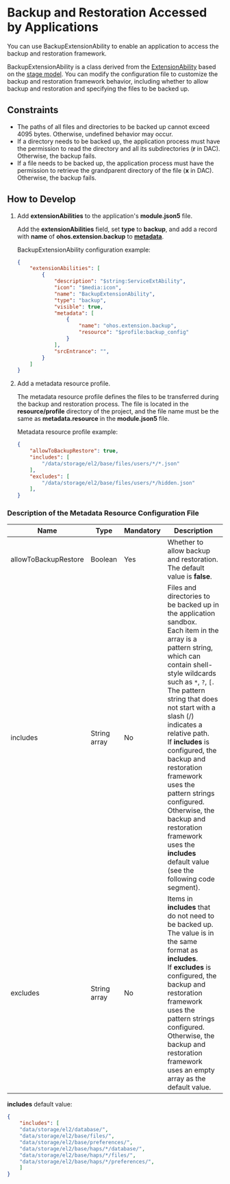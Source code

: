 # Backup and Restoration Accessed by Applications

You can use BackupExtensionAbility to enable an application to access the backup and restoration framework.

BackupExtensionAbility is a class derived from the [ExtensionAbility](../application-models/extensionability-overview.md) based on the [stage model](../application-models/stage-model-development-overview.md). You can modify the configuration file to customize the backup and restoration framework behavior, including whether to allow backup and restoration and specifying the files to be backed up.

## Constraints

- The paths of all files and directories to be backed up cannot exceed 4095 bytes. Otherwise, undefined behavior may occur.
- If a directory needs to be backed up, the application process must have the permission to read the directory and all its subdirectories (**r** in DAC). Otherwise, the backup fails.
- If a file needs to be backed up, the application process must have the permission to retrieve the grandparent directory of the file (**x** in DAC). Otherwise, the backup fails.

## How to Develop

1. Add **extensionAbilities** to the application's **module.json5** file.

   Add the **extensionAbilities** field, set **type** to **backup**, and add a record with **name** of **ohos.extension.backup** to **[metadata](../reference/apis/js-apis-bundleManager-metadata.md)**.

   BackupExtensionAbility configuration example:

   ```json
   {
       "extensionAbilities": [
           {
               "description": "$string:ServiceExtAbility",
               "icon": "$media:icon",
               "name": "BackupExtensionAbility",
               "type": "backup",
               "visible": true,
               "metadata": [
                   {
                       "name": "ohos.extension.backup",
                       "resource": "$profile:backup_config"
                   }
               ],
               "srcEntrance": "",
           }      
       ]
   }
   ```

2. Add a metadata resource profile.

   The metadata resource profile defines the files to be transferred during the backup and restoration process. The file is located in the **resource/profile** directory of the project, and the file name must be the same as **metadata.resource** in the **module.json5** file.

   Metadata resource profile example:

   ```json
   {
       "allowToBackupRestore": true,
       "includes": [
           "/data/storage/el2/base/files/users/*/*.json"
       ],
       "excludes": [
           "/data/storage/el2/base/files/users/*/hidden.json"
       ],
   }
   ```

### Description of the Metadata Resource Configuration File

| Name            | Type  | Mandatory| Description    |
| -------------------- | ---------- | ---- | ----------------------- |
| allowToBackupRestore | Boolean    | Yes  | Whether to allow backup and restoration. The default value is **false**. |
| includes             | String array| No  | Files and directories to be backed up in the application sandbox.<br>Each item in the array is a pattern string, which can contain shell-style wildcards such as `*`, `?`, `[`.<br>The pattern string that does not start with a slash (/) indicates a relative path.<br>If **includes** is configured, the backup and restoration framework uses the pattern strings configured. Otherwise, the backup and restoration framework uses the **includes** default value (see the following code segment). |
| excludes             | String array| No  | Items in **includes** that do not need to be backed up. The value is in the same format as **includes**.<br>If **excludes** is configured, the backup and restoration framework uses the pattern strings configured. Otherwise, the backup and restoration framework uses an empty array as the default value. |

**includes** default value:

```json
{
    "includes": [
    "data/storage/el2/database/",
    "data/storage/el2/base/files/",
    "data/storage/el2/base/preferences/",
    "data/storage/el2/base/haps/*/database/",
    "data/storage/el2/base/haps/*/files/",
    "data/storage/el2/base/haps/*/preferences/",
    ]
}
```



